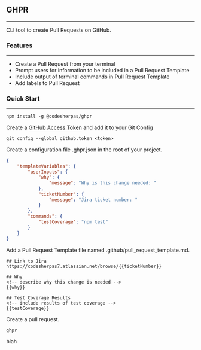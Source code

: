 ## GHPR
-------
CLI tool to create Pull Requests on GitHub.


### Features
-------
* Create a Pull Request from your terminal
* Prompt users for information to be included in a Pull Request Template
* Include output of terminal commands in Pull Request Template
* Add labels to Pull Request

### Quick Start
-------
```shell
npm install -g @codesherpas/ghpr
```

Create a [GitHub Access Token](https://help.github.com/articles/creating-a-personal-access-token-for-the-command-line/) and add it to your Git Config

```shell
git config --global github.token <token>
```

Create a configuration file .ghpr.json in the root of your project.

```json
{
	"templateVariables": {
		"userInputs": {
			"why": {
				"message": "Why is this change needed: "
			},
			"ticketNumber": {
				"message": "Jira ticket number: "
			}
		},
		"commands": {
			"testCoverage": "npm test"
		}
	}
}
```

Add a Pull Request Template file named .github/pull_request_template.md.

```
## Link to Jira
https://codesherpas7.atlassian.net/browse/{{ticketNumber}}

## Why
<!-- describe why this change is needed -->
{{why}}

## Test Coverage Results
<!-- include results of test coverage -->
{{testCoverage}}
```

Create a pull request.

```shell
ghpr
```

blah
